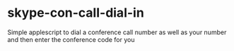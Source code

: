 skype-con-call-dial-in
======================

Simple applescript to dial a conference call number as well as your number and then enter the conference code for you